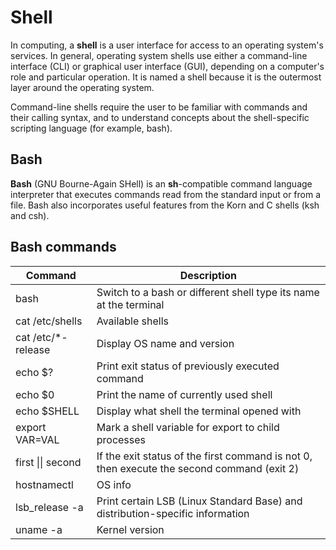 # Shell

In computing, a **shell** is a user interface for access to an operating system's services. In general, operating system shells use either a command-line interface (CLI) or graphical user interface (GUI), depending on a computer's role and particular operation. It is named a shell because it is the outermost layer around the operating system.

Command-line shells require the user to be familiar with commands and their calling syntax, and to understand concepts about the shell-specific scripting language (for example, bash).

## Bash

**Bash** (GNU Bourne-Again SHell) is an **sh**-compatible command language interpreter that executes commands read from the standard input or from a file. Bash also incorporates useful features from the Korn and C shells (ksh and csh).

## Bash commands

| Command             | Description                                                                                |
| ------------------- | ------------------------------------------------------------------------------------------ |
| bash                | Switch to a bash or different shell type its name at the terminal                          |
| cat /etc/shells     | Available shells                                                                           |
| cat /etc/\*-release | Display OS name and version                                                                |
| echo $?             | Print exit status of previously executed command                                           |
| echo $0             | Print the name of currently used shell                                                     |
| echo $SHELL         | Display what shell the terminal opened with                                                |
| export VAR=VAL      | Mark a shell variable for export to child processes                                        |
| first \|\| second   | If the exit status of the first command is not 0, then execute the second command (exit 2) |
| hostnamectl         | OS info                                                                                    |
| lsb_release -a      | Print certain LSB (Linux Standard Base) and distribution-specific information              |
| uname -a            | Kernel version                                                                             |
